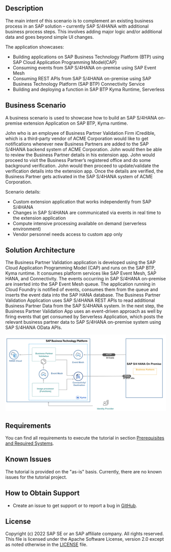 <!-- # TODO: add the final title of the mission used in DC

> Note: The content of this GitHub repository has been created as source for the SAP Discovery Center Mission [tbd](tbd). So we recommend using directly the mission in the SAP Discovery Center.
-->

## Description

The main intent of this scenario is to complement an existing business process in an SAP solution – currently SAP S/4HANA with additional business process steps. This involves adding major logic and/or additional data and goes beyond simple UI changes.

The application showcases:

- Building applications on SAP Business Technology Platform (BTP) using SAP Cloud Application Programming Model(CAP)
- Consuming events from SAP S/4HANA on-premise using SAP Event Mesh
- Consuming REST APIs from SAP S/4HANA on-premise using SAP Business Technology Platform (SAP BTP) Connectivity Service
- Building and deploying a function in SAP BTP Kyma Runtime, Serverless

## Business Scenario

A business scenario is used to showcase how to build an SAP S/4HANA on-premise extension Application on SAP BTP, Kyma runtime.

John who is an employee of Business Partner Validation Firm iCredible, which is a third-party vendor of ACME Corporation would like to get notifications whenever new Business Partners are added to the SAP S/4HANA backend system of ACME Corporation. John would then be able to review the Business Partner details in his extension app. John would proceed to visit the Business Partner’s registered office and do some background verification. John would then proceed to update/validate the verification details into the extension app. Once the details are verified, the Business Partner gets activated in the SAP S/4HANA system of ACME Corporation.

Scenario details:

- Custom extension application that works independently from SAP S/4HANA
- Changes in SAP S/4HANA are communicated via events in real time to the extension application
- Compute intensive processing available on demand (serverless environment)
- Vendor personnel needs access to custom app only

## Solution Architecture

The Business Partner Validation application is developed using the SAP Cloud Application Programming Model (CAP) and runs on the SAP BTP, Kyma runtime. It consumes platform services like SAP Event Mesh, SAP HANA, and Connectivity. The events occurring in SAP S/4HANA on-premise are inserted into the SAP Event Mesh queue. The application running in Cloud Foundry is notified of events, consumes them from the queue and inserts the event data into the SAP HANA database. The Business Partner Validation Application uses SAP S/4HANA REST APIs to read additional Business Partner Data from the SAP S/4HANA system. In the next step, the Business Partner Validation App uses an event-driven approach as well by firing events that get consumed by Serverless Application, which posts the relevant business partner data to SAP S/4HANA on-premise system using SAP S/4HANA OData APIs.

![solution diagram](../../images/solutionDiagram.jpg)

## Requirements

You can find all requirements to execute the tutorial in section [Prerequisites and Required Systems](prepare/prerequisites/README.md).

## Known Issues

The tutorial is provided on the "as-is" basis. Currently, there are no known issues for the tutorial project.

## How to Obtain Support

- Create an issue to get support or to report a bug in [GitHub](https://github.tools.sap/refapps/kyma-cap-s4ems/issues).

## License

Copyright (c) 2022 SAP SE or an SAP affiliate company. All rights reserved. This file is licensed under the Apache Software License, version 2.0 except as noted otherwise in the [LICENSE](LICENSES/Apache-2.0.txt) file.